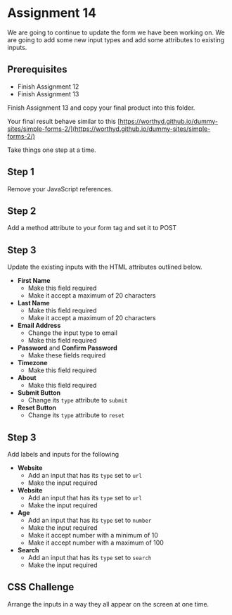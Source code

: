 # Assignment 14 
We are going to continue to update the form we have been working on. We are going to add some new input types and add some attributes to existing inputs.

## Prerequisites
- Finish Assignment 12
- Finish Assignment 13

Finish Assignment 13 and copy your final product into this folder.

Your final result behave similar to this [https://worthyd.github.io/dummy-sites/simple-forms-2/](https://worthyd.github.io/dummy-sites/simple-forms-2/)

Take things one step at a time.

## Step 1
Remove your JavaScript references. 

## Step 2
Add a method attribute to your form tag and set it to POST

## Step 3
Update the existing inputs with the HTML attributes outlined below.

- **First Name** 
    - Make this field required
    - Make it accept a maximum of 20 characters
- **Last Name** 
    - Make this field required
    - Make it accept a maximum of 20 characters
- **Email Address**
    - Change the input type to email
    - Make this field required
- **Password** and **Confirm Password**
    - Make these fields required
- **Timezone**
    - Make this field required
- **About**
    - Make this field required
- **Submit Button**
    - Change its `type` attribute to `submit`
- **Reset Button**
    - Change its `type` attribute to `reset`


## Step 3
Add labels and inputs for the following
- **Website**
    - Add an input that has its `type` set to `url`
    - Make the input required
- **Website**
    - Add an input that has its `type` set to `url`
    - Make the input required
- **Age**
    - Add an input that has its `type` set to `number`
    - Make the input required
    - Make it accept number with a minimum of 10
    - Make it accept number with a maximum of 100
- **Search**
    - Add an input that has its `type` set to `search`
    - Make the input required

## CSS Challenge

Arrange the inputs in a way they all appear on the screen at one time.

